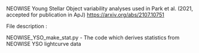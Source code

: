 NEOWISE Young Stellar Object variability analyses used in Park et al. (2021, accepted for publication in ApJ) https://arxiv.org/abs/2107.10751

File description :

NEOWISE_YSO_make_stat.py - The code which derives statistics from NEOWISE YSO lightcurve data
